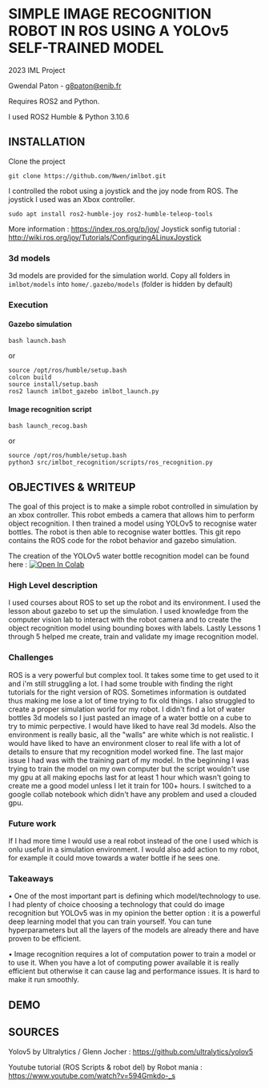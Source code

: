 # SIMPLE IMAGE RECOGNITION ROBOT IN ROS USING A YOLOv5 SELF-TRAINED MODEL

2023 IML Project

Gwendal Paton - g8paton@enib.fr

Requires ROS2 and Python.

I used ROS2 Humble & Python 3.10.6

## INSTALLATION

Clone the project

`git clone https://github.com/Nwen/imlbot.git`

I controlled the robot using a joystick and the joy node from ROS.
The joystick I used was an Xbox controller.

`sudo apt install ros2-humble-joy ros2-humble-teleop-tools`

More information : https://index.ros.org/p/joy/
Joystick sonfig tutorial : http://wiki.ros.org/joy/Tutorials/ConfiguringALinuxJoystick

### 3d models

3d models are provided for the simulation world.
Copy all folders in `imlbot/models` into `home/.gazebo/models` (folder is hidden by default)

### Execution

#### Gazebo simulation

`bash launch.bash`

or

```
source /opt/ros/humble/setup.bash
colcon build
source install/setup.bash
ros2 launch imlbot_gazebo imlbot_launch.py
```

#### Image recognition script

`bash launch_recog.bash`

or

```
source /opt/ros/humble/setup.bash
python3 src/imlbot_recognition/scripts/ros_recognition.py
```

## OBJECTIVES & WRITEUP

The goal of this project is to make a simple robot controlled in simulation by an xbox controller. This robot embeds a camera that allows him to perform object recognition. I then trained a model using YOLOv5 to recognise water bottles. The robot is then able to recognise water bottles. This git repo contains the ROS code for the robot behavior and gazebo simulation. 

The creation of the YOLOv5 water bottle recognition model can be found here : <a href="https://colab.research.google.com/drive/1mhDbOoGwjBoeMslo3LR5Rz4uDkE6Re3F?usp=sharing"><img src="https://colab.research.google.com/assets/colab-badge.svg" alt="Open In Colab"></a>

### High Level description

I used courses about ROS to set up the robot and its environment. I used the lesson about gazebo to set up the simulation. I used knowledge from the computer vision lab to interact with the robot camera and to create the object recognition model using bounding boxes with labels. Lastly Lessons 1 through 5 helped me create, train and validate my image recognition model.

### Challenges 

ROS is a very powerful but complex tool. It takes some time to get used to it and i'm still struggling a lot. I had some trouble with finding the right tutorials for the right version of ROS. Sometimes information is outdated thus making me lose a lot of time trying to fix old things. I also struggled to create a proper simulation world for my robot. I didn't find a lot of water bottles 3d models so I just pasted an image of a water bottle on a cube to try to mimic perpective. I would have liked to have real 3d models. Also the environment is really basic, all the "walls" are white which is not realistic. I would have liked to have an environment closer to real life with a lot of details to ensure that my recognition model worked fine. The last major issue I had was with the training part of my model. In the beginning I was trying to train the model on my own computer but the script wouldn't use my gpu at all making epochs last for at least 1 hour which wasn't going to create me a good model unless I let it train for 100+ hours. I switched to a google collab notebook which didn't have any problem and used a clouded gpu.

### Future work

If I had more time I would use a real robot instead of the one I used which is onlu useful in a simulation environment. I would also add action to my robot, for example it could move towards a water bottle if he sees one.

### Takeaways

• One of the most important part is defining which model/technology to use. I had plenty of choice choosing a technology that could do image recognition but YOLOv5 was in my opinion the better option : it is a powerful deep learning model that you can train yourself. You can tune hyperparameters but all the layers of the models are already there and have proven to be efficient.

• Image recognition requires a lot of computation power to train a model or to use it. When you have a lot of computing power available it is really efficient but otherwise it can cause lag and performance issues. It is hard to make it run smoothly.

## DEMO

## SOURCES

Yolov5 by Ultralytics / Glenn Jocher : https://github.com/ultralytics/yolov5

Youtube tutorial (ROS Scripts & robot 
del) by Robot mania : https://www.youtube.com/watch?v=594Gmkdo-_s

